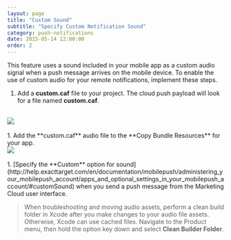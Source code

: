 ```yaml
---
layout: page
title: "Custom Sound"
subtitle: "Specify Custom Notification Sound"
category: push-notifications
date: 2015-05-14 12:00:00
order: 2
---
```


This feature uses a sound included in your mobile app as a custom audio signal when a push message arrives on the mobile device. To enable the use of custom audio for your remote notifications, implement these steps.

1. Add a **custom.caf** file to your project. The cloud push payload will look for a file named **custom.caf**.
<br/>
 <img class="img-responsive" src="{{ site.baseurl }}/assets/audio_step1.png" /><br/>
<br/>
1. Add the **custom.caf** audio file to the **Copy Bundle Resources** for your app.
<br/>
 <img class="img-responsive" src="{{ site.baseurl }}/assets/audio_step2.png" /><br/>
<br/>
1. [Specify the **Custom** option for sound](http://help.exacttarget.com/en/documentation/mobilepush/administering_your_mobilepush_account/apps_and_optional_settings_in_your_mobilepush_account/#customSound) when you send a push message from the Marketing Cloud user interface.

> When troubleshooting and moving audio assets, perform a clean build folder in Xcode after you make changes to your audio file assets. Otherwise, Xcode can use cached files. Navigate to the Product menu, then hold the option key down and select **Clean Builder Folder**.
